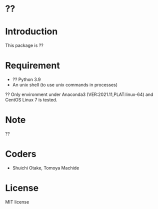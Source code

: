 # ??
 
# Introduction

This package is ??
 
# Requirement
 
* ?? Python 3.9
* An unix shell (to use unix commands in processes)
 
?? Only environment under Anaconda3 (VER:2021.11,PLAT:linux-64) and CentOS Linux 7 is tested.
 
# Note

??
 
# Coders
 
* Shuichi Otake, Tomoya Machide
 
# License
 
MIT license
